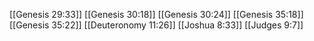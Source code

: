 [[Genesis 29:33]]
[[Genesis 30:18]]
[[Genesis 30:24]]
[[Genesis 35:18]]
[[Genesis 35:22]]
[[Deuteronomy 11:26]]
[[Joshua 8:33]]
[[Judges 9:7]]
